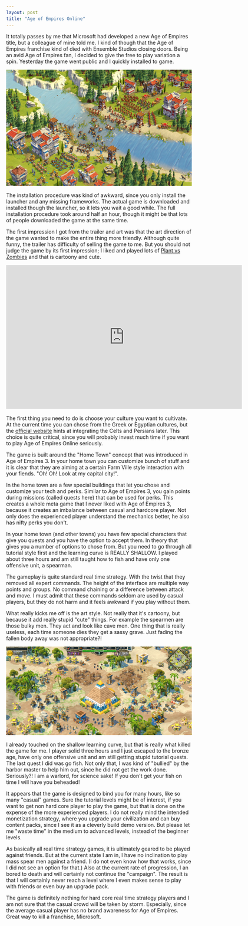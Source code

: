 ```yaml
---
layout: post
title: "Age of Empires Online"
---
```

It totally passes by me that Microsoft had developed a new Age of Empires 
title, but a colleague of mine told me. I kind of though that the Age of Empires
franchise kind of died with Ensemble Studios closing doors. Being an avid 
Age of Empires fan, I decided to give the free to play variation a spin. 
Yesterday the game went public and I quickly installed to game.

<img src="/images/aoeo1.jpg" width="640" />

The installation procedure was kind of awkward, since you only install the 
launcher and any missing frameworks. The actual game is downloaded and installed 
though the launcher, so it lets you wait a good while. The full installation 
procedure took around half an hour, though it might be that lots of people 
downloaded the game at the same time. 

The first impression I got from the trailer and art was that the art direction
of the game wanted to make the entire thing more friendly. Although quite funny,
the trailer has difficulty of selling the game to me. But you should not judge
the game by its first impression; I liked and played lots of
[Plant vs Zombies][PvZ] and that is cartoony and cute.

<!--more-->

<object width="640" height="390">
  <param name="movie" value="http://www.youtube.com/v/h3jKvPY6fK4?version=3&amp;hl=en_US"></param>
  <param name="allowFullScreen" value="true"></param>
  <param name="allowscriptaccess" value="always"></param>
  <embed src="http://www.youtube.com/v/h3jKvPY6fK4?version=3&amp;hl=en_US" 
    type="application/x-shockwave-flash" width="640" height="390" 
    allowscriptaccess="always" allowfullscreen="true">
  </embed>
</object>

The first thing you need to do is choose your culture you want to cultivate.
At the current time you can chose from the Greek or Egyptian cultures, but
the [official website][AoE] hints at integrating the Celts and Persians later. 
This choice is quite critical, since you will probably invest much time if you
want to play Age of Empires Online seriously.

The game is built around the "Home Town" concept that was introduced in Age of
Empires 3. In your home town you can customize bunch of stuff and it is clear 
that they are aiming at a certain Farm Ville style interaction with your fiends.
"Oh! Oh! Look at my capital city!". 

In the home town are a few special buildings that let you chose and customize 
your tech and perks. Similar to Age of Empires 3, you gain points during 
missions (called quests here) that can be used for perks. This creates a whole 
meta game that I never liked with Age of Empires 3, because it creates an 
imbalance between casual and hardcore player. Not only does the experienced 
player understand the mechanics better, he also has nifty perks you don't.

In your home town (and other towns) you have few special characters that give 
you quests and you have the option to accept them. In theory that gives you a 
number of options to chose from. But you need to go through all tutorial style
first and the learning curve is REALLY SHALLOW. I played about three hours and am 
still taught how to fish and have only one offensive unit, a spearman.

The gameplay is quite standard real time strategy. With the twist that they 
removed all expert commands. The height of the interface are multiple way points
and groups. No command chaining or a difference between attack and move. I must
admit that these commands seldom are used by casual players, but they do not harm
and it feels awkward if you play without them.

What really kicks me off is the art style. Not really that it's cartoony, but 
because it add really stupid "cute" things. For example the spearmen are those 
bulky men. They act and look like cave men. One thing that is really useless, 
each time someone dies they get a sassy grave. Just fading the fallen body away 
was not appropriate?!

<img src="/images/aoeo2.jpg" width="640" />

I already touched on the shallow learning curve, but that is really what killed
the game for me. I player solid three hours and I just escaped to the bronze age,
have only one offensive unit and am still getting stupid tutorial quests. The
last quest I did was go fish. Not only that, I was kind of "bullied" by the harbor
master to help him out, since he did not get the work done. Seriously?! I am a
warlord, for science sake! If you don't get your fish on time I will have you
beheaded!

It appears that the game is designed to bind you for many hours, like so many
"casual" games. Sure the tutorial levels might be of interest, if you want to
get non hard core player to play the game, but that is done on the expense of 
the more experienced players. I do not really mind the intended monetization
strategy, where you upgrade your civilization and can buy content packs, 
since I see it as a cleverly build demo version. But please let me "waste time" 
in the medium to advanced levels, instead of the beginner levels.

As basically all real time strategy games, it is ultimately geared to be played
against friends. But at the current state I am in, I have no inclination to play
mass spear men against a friend. (I do not even know how that works, since I did
not see an option for that.) Also at the current rate of progression, I an 
bored to death and will certainly not continue the "campaign". The result is
that I will certainly never reach a level where I even makes sense to play with
friends or even buy an upgrade pack.

The game is definitely nothing for hard core real time strategy players and I 
am not sure that the casual crowd will be taken by storm. Especially, since the 
average casual player has no brand awareness for Age of Empires. 
Great way to kill a franchise, Microsoft.

[AoE]: http://ageofempiresonline.com
[PvZ]: http://www.popcap.com/games/plants-vs-zombies/pc
